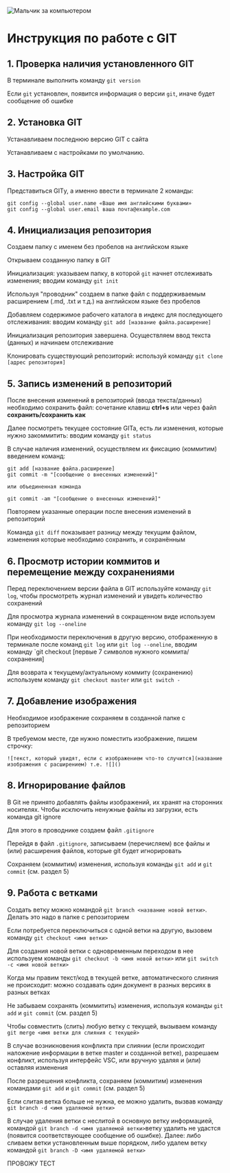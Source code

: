 ![Мальчик за компьютером](Copil-la-calculator_shutterstock.jpg)
# Инcтрукция по работе с GIT
## 1. Проверка наличия установленного GIT
В терминале выполнить команду `git version`

Если `git` установлен, появится информация о версии `git`, иначе будет сообщение об ошибке

## 2. Установка GIT

Устанавливаем последнюю версию GIT с сайта

Устанавливаем с настройками по умолчанию.


## 3. Настройка GIT

Представиться GITу, а именно ввести в терминале 2 команды:
```
git config --global user.name «Ваше имя английскими буквами»
git config --global user.email ваша почта@example.com
```

## 4. Инициализация репозитория

Создаем папку с именем без пробелов на английском языке

Открываем созданную папку в GIT

Инициализация: указываем папку, в которой `git` начнет отслеживать изменения; вводим команду `git init`

Используя "проводник" создаем в папке файл с поддерживаемым расширением (.md, .txt и т.д.) на английском языке без пробелов

Добавляем содержимое рабочего каталога в индекс для последующего отслеживания: вводим команду `git add [название файла.расширение]`

Инициализация репозитория завершена. Осуществляем ввод текста (данных) и начинаем отслеживание

Клонировать существующий репозиторий: используй команду `git clone [адрес репозитория]`

## 5. Запись изменений в репозиторий

После внесения изменений в репозиторий (ввода текста/данных) необходимо сохранить файл: сочетание клавиш **ctrl+s** или через файл **сохранить/сохранить как**

Далее посмотреть текущее состояние GITa, есть ли изменения, которые нужно закоммитить: вводим команду `git status`

В случае наличия изменений, осуществляем их фиксацию (коммитим) введением команд: 
```
git add [название файла.расширение]
git commit -m "[сообщение о внесенных изменений]"

или объединенная команда

git commit -am "[сообщение о внесенных изменений]"
```
Повторяем указанные операции после внесения изменений в репозиторий

Команда `git diff` показывает разницу между текущим файлом, изменения которые необходимо сохранить, и сохранённым

## 6. Просмотр истории коммитов и перемещение между сохранениями

Перед переключением версии файла в GIT используйте команду `git log`, чтобы просмотреть журнал изменений и увидеть количество сохранений

Для просмотра журнала изменений в сокращенном виде используем команду `git log --oneline`

При необходимости переключения в другую версию, отображенную в терминале после команд `git log` или `git log --oneline`, вводим команду `git checkout [первые 7 символов нужного коммита/сохранения]

Для возврата к текущему/актуальному коммиту (сохранению) используем команду `git checkout master` или `git switch -`

## 7. Добавление изображения

Необходимое изображение сохраняем в созданной папке с репозиторием

В требуемом месте, где нужно поместить изображение, пишем строчку:
```
![текст, который увидят, если с изображением что-то случится](название изображения с расширением) т.е. ![]()
```

## 8. Игнорирование файлов

В Git не принято добавлять файлы изображений, их хранят на сторонних носителях. Чтобы исключить ненужные файлы из загрузки, есть команда git ignore

Для этого в проводнике создаем файл `.gitignore`

Перейдя в файл `.gitignore`, записываем (перечисляем) все файлы и (или) расширения файлов, которые git будет игнорировать

Сохраняем (коммитим) изменения, используя команды `git add` и `git commit` (см. раздел 5)

## 9. Работа с ветками 

Создать ветку можно командой `git branch <название новой ветки>`. Делать это надо в папке с репозиторием

Если потребуется переключиться с одной ветки на другую, вызовем команду `git checkout <имя ветки>`

Для создания новой ветки с одновременным переходом в нее используем команды `git cheсkout -b <имя новой ветки>` или `git switch -c <имя новой ветки>`

Когда мы правим текст/код в текущей ветке, автоматического слияния не происходит: можно создавать один документ в разных версиях в разных ветках

Не забываем сохранять (коммитить) изменения, используя команды `git add` и `git commit` (см. раздел 5)

Чтобы совместить (слить) любую ветку с текущей, вызываем команду
`git merge <имя ветки для слияния с текущей>`

В случае возникновения конфликта при слиянии (если происходит наложение информации в ветке master и созданной ветке), разрешаем конфликт, используя интерфейс VSC, или вручную удаляя и (или) оставляя изменения

После разрешения конфликта, сохраняем (коммитим) изменения командами `git add` и `git commit` (см. раздел 5)

Если слитая ветка больше не нужна, ее можно удалить, вызвав команду `git branch -d <имя удаляемой ветки>`

В случае удаления ветки с неслитой в основную ветку информацией, командой `git branch -d <имя удаляемой ветки>`ветку удалить не удастся (появится соответствующее сообщение об ошибке). Далее: либо сливаем ветки установленным выше порядком, либо удалем ветку командой `git branch -D <имя удаляемой ветки>`

ПРОВОЖУ ТЕСТ